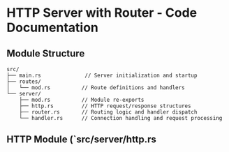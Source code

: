# HTTP Server with Router - Code Documentation

## Module Structure

```
src/
├── main.rs              // Server initialization and startup
├── routes/
│   └── mod.rs          // Route definitions and handlers
└── server/
    ├── mod.rs          // Module re-exports
    ├── http.rs         // HTTP request/response structures
    ├── router.rs       // Routing logic and handler dispatch
    └── handler.rs      // Connection handling and request processing
```

## HTTP Module (`src/server/http.rs
